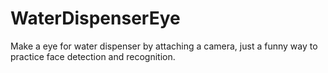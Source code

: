 # WaterDispenserEye
Make a eye for water dispenser by attaching a camera, just a funny way to practice face detection and recognition.
